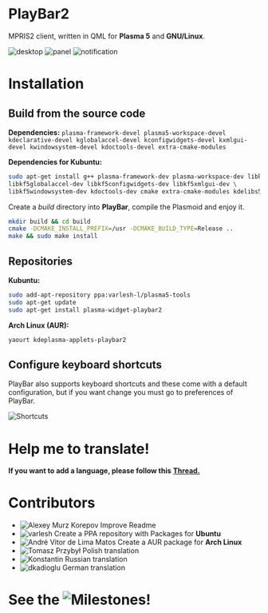 
# PlayBar2

MPRIS2 client, written in QML for **Plasma 5** and **GNU/Linux**.

![desktop](https://raw.githubusercontent.com/audoban/PlayBar2/master/playbar_desktop.png)
![panel](https://raw.githubusercontent.com/audoban/PlayBar2/master/playbar_panel.png) 
![notification](https://raw.githubusercontent.com/audoban/PlayBar2/master/playbar_notification_area.png)

# Installation
## Build from the source code
**Dependencies:** `plasma-framework-devel plasma5-workspace-devel kdeclarative-devel kglobalaccel-devel kconfigwidgets-devel kxmlgui-devel kwindowsystem-devel kdoctools-devel extra-cmake-modules`

**Dependencies for Kubuntu:**
```bash
sudo apt-get install g++ plasma-framework-dev plasma-workspace-dev libkf5declarative-dev \
libkf5globalaccel-dev libkf5configwidgets-dev libkf5xmlgui-dev \
libkf5windowsystem-dev kdoctools-dev cmake extra-cmake-modules kdelibs5-dev
```
Create a *build* directory into **PlayBar**, compile the Plasmoid and enjoy it.
```bash
mkdir build && cd build
cmake -DCMAKE_INSTALL_PREFIX=/usr -DCMAKE_BUILD_TYPE=Release ..
make && sudo make install
```
## Repositories 
**Kubuntu:**
```bash
sudo add-apt-repository ppa:varlesh-l/plasma5-tools
sudo apt-get update
sudo apt-get install plasma-widget-playbar2
```

**Arch Linux (AUR):**
```bash
yaourt kdeplasma-applets-playbar2
```

## Configure keyboard shortcuts
PlayBar also supports keyboard shortcuts and these come with a default configuration, but if you want change you must go to preferences of PlayBar. 

![Shortcuts](https://raw.githubusercontent.com/audoban/PlayBar2/master/playbar_keys.png)

# Help me to translate!
**If you want to add a language, please follow this**  __[Thread.](https://github.com/audoban/PlayBar2/issues/1)__

# Contributors
- ![Alexey Murz Korepov](https://github.com/MurzNN) Improve Readme
- ![varlesh](https://github.com/varlesh) Create a PPA repository with Packages for **Ubuntu**
- ![André Vitor de Lima Matos](https://github.com/andrevmatos) Create a AUR package for **Arch Linux**
- ![Tomasz Przybył](https://github.com/FadeMind) Polish translation
- ![Konstantin](https://github.com/KottV) Russian translation
- ![dkadioglu](https://github.com/dkadioglu) German translation

# See the ![Milestones](https://github.com/audoban/PlayBar2/milestones)!
